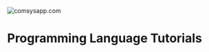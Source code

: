 <img src="https://comsysapp.github.io/comsysapp-com.jpeg" alt="comsysapp.com">
<h1>Programming Language Tutorials<h1>
